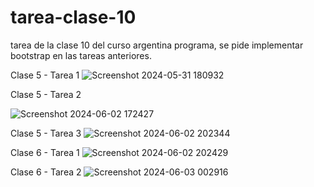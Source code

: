 # tarea-clase-10
 tarea de la clase 10 del curso argentina programa, se pide implementar bootstrap en las tareas anteriores. 

Clase 5 - Tarea 1
![Screenshot 2024-05-31 180932](https://github.com/user-attachments/assets/61514442-2381-49e9-b700-20c01fe6f783)

Clase 5 - Tarea 2

![Screenshot 2024-06-02 172427](https://github.com/user-attachments/assets/f1eceff3-ce58-4de1-b878-e2a2c216e735)

Clase 5 - Tarea 3
![Screenshot 2024-06-02 202344](https://github.com/user-attachments/assets/d92d87d3-bed0-479b-b4f6-9bba30d52801)


Clase 6 - Tarea 1
![Screenshot 2024-06-02 202429](https://github.com/user-attachments/assets/c7569ff9-9b48-4673-b460-973214bc2bf7)


Clase 6 - Tarea 2
![Screenshot 2024-06-03 002916](https://github.com/user-attachments/assets/e99090d2-c9bf-48e7-8fd8-efd1c90b96da)

